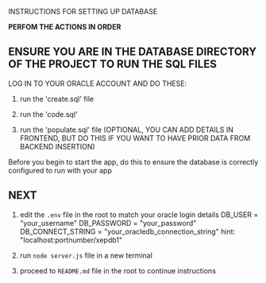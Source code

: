 
INSTRUCTIONS FOR SETTING UP DATABASE

**PERFOM THE ACTIONS IN ORDER**

## ENSURE YOU ARE IN THE DATABASE DIRECTORY OF THE PROJECT TO RUN THE SQL FILES
LOG IN TO YOUR ORACLE ACCOUNT AND DO THESE: 

1. run the 'create.sql' file 

2. run the 'code.sql'

3. run the 'populate.sql' file (OPTIONAL, YOU CAN ADD DETAILS IN FRONTEND, BUT DO THIS IF YOU WANT TO HAVE PRIOR DATA FROM BACKEND INSERTION)

Before you begin to start the app, do this
to ensure the database is correctly configured to run with your app

## NEXT
1. edit the `.env` file in the root to match your oracle login details
DB_USER =  "your_username"
DB_PASSWORD = "your_password"
DB_CONNECT_STRING = "your_oracledb_connection_string" hint: "localhost:portnumber/xepdb1"

2. run `node server.js` file in a new terminal

3. proceed to `README.md` file in the root to continue instructions

